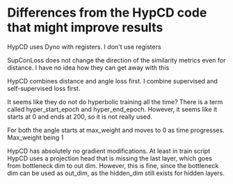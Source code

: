 # Differences from the HypCD code that might improve results

HypCD uses Dyno with registers. I don't use registers

SupConLoss does not change the direction of the similarity metrics even for distance. I have no idea how they can get away with this
 
HypCD combines distance and angle loss first. I combine supervised and self-supervised loss first.

It seems like they do not do hyperbolic training all the time? There is a term called hyper_start_epoch and hyper_end_epoch. However, it seems like it starts at 0 and ends at 200, so it is not really used.

For both the angle starts at max_weight and moves to 0 as time progresses. Max_weight being 1

HypCD has absolutely no gradient modifications. At least in train script
HypCD uses a projection head that is missing the last layer, which goes from bottleneck dim to out dim. However, this is fine, since the bottleneck dim can be used as out_dim, as the hidden_dim still exists for hidden layers. 